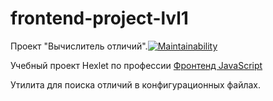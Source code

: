 # frontend-project-lvl1
Проект "Вычислитель отличий".[![Maintainability](https://api.codeclimate.com/v1/badges/9ddf9116b37d8fddb81a/maintainability)](https://codeclimate.com/github/A1RET/frontend-project-lvl2/maintainability)

Учебный проект Hexlet по профессии [Фронтенд JavaScript](https://ru.hexlet.io/professions/frontend)

Утилита для поиска отличий в конфигурационных файлах.
